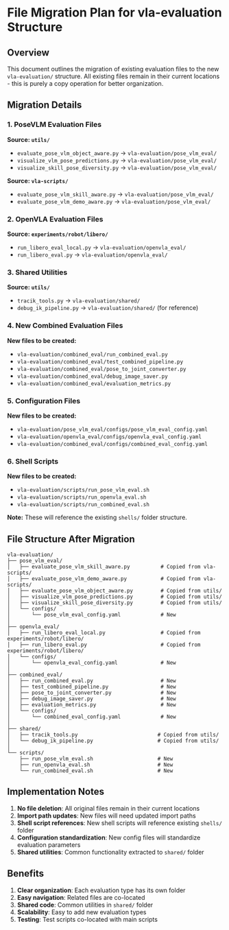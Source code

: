 # File Migration Plan for vla-evaluation Structure

## Overview
This document outlines the migration of existing evaluation files to the new `vla-evaluation/` structure. All existing files remain in their current locations - this is purely a copy operation for better organization.

## Migration Details

### 1. PoseVLM Evaluation Files

**Source: `utils/`**
- `evaluate_pose_vlm_object_aware.py` → `vla-evaluation/pose_vlm_eval/`
- `visualize_vlm_pose_predictions.py` → `vla-evaluation/pose_vlm_eval/`
- `visualize_skill_pose_diversity.py` → `vla-evaluation/pose_vlm_eval/`

**Source: `vla-scripts/`**
- `evaluate_pose_vlm_skill_aware.py` → `vla-evaluation/pose_vlm_eval/`
- `evaluate_pose_vlm_demo_aware.py` → `vla-evaluation/pose_vlm_eval/`

### 2. OpenVLA Evaluation Files

**Source: `experiments/robot/libero/`**
- `run_libero_eval_local.py` → `vla-evaluation/openvla_eval/`
- `run_libero_eval.py` → `vla-evaluation/openvla_eval/`

### 3. Shared Utilities

**Source: `utils/`**
- `tracik_tools.py` → `vla-evaluation/shared/`
- `debug_ik_pipeline.py` → `vla-evaluation/shared/` (for reference)

### 4. New Combined Evaluation Files

**New files to be created:**
- `vla-evaluation/combined_eval/run_combined_eval.py`
- `vla-evaluation/combined_eval/test_combined_pipeline.py`
- `vla-evaluation/combined_eval/pose_to_joint_converter.py`
- `vla-evaluation/combined_eval/debug_image_saver.py`
- `vla-evaluation/combined_eval/evaluation_metrics.py`

### 5. Configuration Files

**New files to be created:**
- `vla-evaluation/pose_vlm_eval/configs/pose_vlm_eval_config.yaml`
- `vla-evaluation/openvla_eval/configs/openvla_eval_config.yaml`
- `vla-evaluation/combined_eval/configs/combined_eval_config.yaml`

### 6. Shell Scripts

**New files to be created:**
- `vla-evaluation/scripts/run_pose_vlm_eval.sh`
- `vla-evaluation/scripts/run_openvla_eval.sh`
- `vla-evaluation/scripts/run_combined_eval.sh`

**Note:** These will reference the existing `shells/` folder structure.

## File Structure After Migration

```
vla-evaluation/
├── pose_vlm_eval/
│   ├── evaluate_pose_vlm_skill_aware.py          # Copied from vla-scripts/
│   ├── evaluate_pose_vlm_demo_aware.py           # Copied from vla-scripts/
│   ├── evaluate_pose_vlm_object_aware.py         # Copied from utils/
│   ├── visualize_vlm_pose_predictions.py         # Copied from utils/
│   ├── visualize_skill_pose_diversity.py         # Copied from utils/
│   └── configs/
│       └── pose_vlm_eval_config.yaml             # New
│
├── openvla_eval/
│   ├── run_libero_eval_local.py                  # Copied from experiments/robot/libero/
│   ├── run_libero_eval.py                        # Copied from experiments/robot/libero/
│   └── configs/
│       └── openvla_eval_config.yaml              # New
│
├── combined_eval/
│   ├── run_combined_eval.py                      # New
│   ├── test_combined_pipeline.py                 # New
│   ├── pose_to_joint_converter.py                # New
│   ├── debug_image_saver.py                      # New
│   ├── evaluation_metrics.py                     # New
│   └── configs/
│       └── combined_eval_config.yaml             # New
│
├── shared/
│   ├── tracik_tools.py                          # Copied from utils/
│   └── debug_ik_pipeline.py                     # Copied from utils/
│
└── scripts/
    ├── run_pose_vlm_eval.sh                     # New
    ├── run_openvla_eval.sh                      # New
    └── run_combined_eval.sh                     # New
```

## Implementation Notes

1. **No file deletion**: All original files remain in their current locations
2. **Import path updates**: New files will need updated import paths
3. **Shell script references**: New shell scripts will reference existing `shells/` folder
4. **Configuration standardization**: New config files will standardize evaluation parameters
5. **Shared utilities**: Common functionality extracted to `shared/` folder

## Benefits

1. **Clear organization**: Each evaluation type has its own folder
2. **Easy navigation**: Related files are co-located
3. **Shared code**: Common utilities in `shared/` folder
4. **Scalability**: Easy to add new evaluation types
5. **Testing**: Test scripts co-located with main scripts 